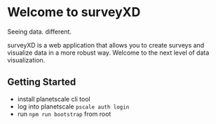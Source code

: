 # Welcome to surveyXD

Seeing data. different.

surveyXD is a web application that allows you to create surveys and visualize
data in a more robust way. Welcome to the next level of data visualization.

## Getting Started

- install planetscale cli tool
- log into planetscale `pscale auth login`
- run `npm run bootstrap` from root
